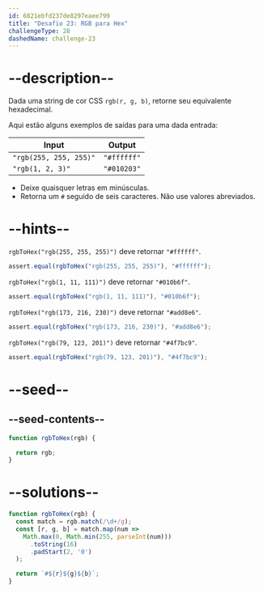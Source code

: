 ```yaml
---
id: 6821ebfd237de8297eaee799
title: "Desafio 23: RGB para Hex"
challengeType: 28
dashedName: challenge-23
---
```


# --description--

Dada uma string de cor CSS `rgb(r, g, b)`, retorne seu equivalente hexadecimal.

Aqui estão alguns exemplos de saídas para uma dada entrada:

| Input   | Output   |
|---------|----------|
| `"rgb(255, 255, 255)"`| `"#ffffff"` |
| `"rgb(1, 2, 3)"` | `"#010203"` |

- Deixe quaisquer letras em minúsculas.
- Retorna um `#` seguido de seis caracteres. Não use valores abreviados.

# --hints--

`rgbToHex("rgb(255, 255, 255)")` deve retornar `"#ffffff"`.

```js
assert.equal(rgbToHex("rgb(255, 255, 255)"), "#ffffff");
```

`rgbToHex("rgb(1, 11, 111)")` deve retornar `"#010b6f"`.

```js
assert.equal(rgbToHex("rgb(1, 11, 111)"), "#010b6f");
```

`rgbToHex("rgb(173, 216, 230)")` deve retornar `"#add8e6"`.

```js
assert.equal(rgbToHex("rgb(173, 216, 230)"), "#add8e6");
```

`rgbToHex("rgb(79, 123, 201)")` deve retornar `"#4f7bc9"`.

```js
assert.equal(rgbToHex("rgb(79, 123, 201)"), "#4f7bc9");
```

# --seed--

## --seed-contents--

```js
function rgbToHex(rgb) {

  return rgb;
}
```

# --solutions--

```js
function rgbToHex(rgb) {
  const match = rgb.match(/\d+/g);
  const [r, g, b] = match.map(num =>
    Math.max(0, Math.min(255, parseInt(num)))
      .toString(16)
      .padStart(2, '0')
  );

  return `#${r}${g}${b}`;
}
```
